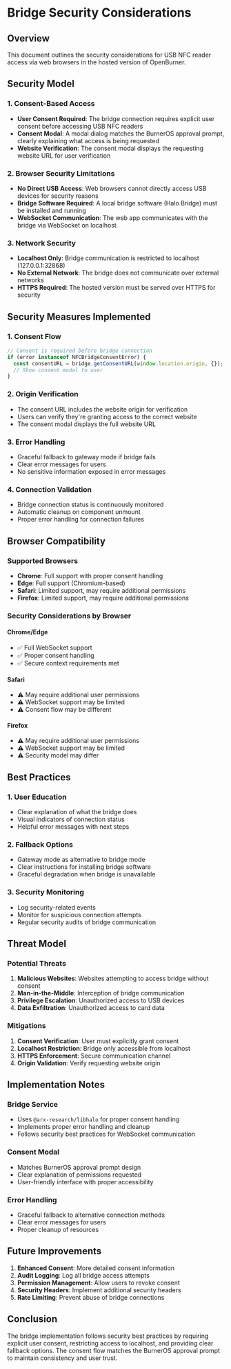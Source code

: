 # Bridge Security Considerations

## Overview

This document outlines the security considerations for USB NFC reader access via web browsers in the hosted version of OpenBurner.

## Security Model

### 1. Consent-Based Access
- **User Consent Required**: The bridge connection requires explicit user consent before accessing USB NFC readers
- **Consent Modal**: A modal dialog matches the BurnerOS approval prompt, clearly explaining what access is being requested
- **Website Verification**: The consent modal displays the requesting website URL for user verification

### 2. Browser Security Limitations
- **No Direct USB Access**: Web browsers cannot directly access USB devices for security reasons
- **Bridge Software Required**: A local bridge software (Halo Bridge) must be installed and running
- **WebSocket Communication**: The web app communicates with the bridge via WebSocket on localhost

### 3. Network Security
- **Localhost Only**: Bridge communication is restricted to localhost (127.0.0.1:32868)
- **No External Network**: The bridge does not communicate over external networks
- **HTTPS Required**: The hosted version must be served over HTTPS for security

## Security Measures Implemented

### 1. Consent Flow
```typescript
// Consent is required before bridge connection
if (error instanceof NFCBridgeConsentError) {
  const consentURL = bridge.getConsentURL(window.location.origin, {});
  // Show consent modal to user
}
```

### 2. Origin Verification
- The consent URL includes the website origin for verification
- Users can verify they're granting access to the correct website
- The consent modal displays the full website URL

### 3. Error Handling
- Graceful fallback to gateway mode if bridge fails
- Clear error messages for users
- No sensitive information exposed in error messages

### 4. Connection Validation
- Bridge connection status is continuously monitored
- Automatic cleanup on component unmount
- Proper error handling for connection failures

## Browser Compatibility

### Supported Browsers
- **Chrome**: Full support with proper consent handling
- **Edge**: Full support (Chromium-based)
- **Safari**: Limited support, may require additional permissions
- **Firefox**: Limited support, may require additional permissions

### Security Considerations by Browser

#### Chrome/Edge
- ✅ Full WebSocket support
- ✅ Proper consent handling
- ✅ Secure context requirements met

#### Safari
- ⚠️ May require additional user permissions
- ⚠️ WebSocket support may be limited
- ⚠️ Consent flow may be different

#### Firefox
- ⚠️ May require additional user permissions
- ⚠️ WebSocket support may be limited
- ⚠️ Security model may differ

## Best Practices

### 1. User Education
- Clear explanation of what the bridge does
- Visual indicators of connection status
- Helpful error messages with next steps

### 2. Fallback Options
- Gateway mode as alternative to bridge mode
- Clear instructions for installing bridge software
- Graceful degradation when bridge is unavailable

### 3. Security Monitoring
- Log security-related events
- Monitor for suspicious connection attempts
- Regular security audits of bridge communication

## Threat Model

### Potential Threats
1. **Malicious Websites**: Websites attempting to access bridge without consent
2. **Man-in-the-Middle**: Interception of bridge communication
3. **Privilege Escalation**: Unauthorized access to USB devices
4. **Data Exfiltration**: Unauthorized access to card data

### Mitigations
1. **Consent Verification**: User must explicitly grant consent
2. **Localhost Restriction**: Bridge only accessible from localhost
3. **HTTPS Enforcement**: Secure communication channel
4. **Origin Validation**: Verify requesting website origin

## Implementation Notes

### Bridge Service
- Uses `@arx-research/libhalo` for proper consent handling
- Implements proper error handling and cleanup
- Follows security best practices for WebSocket communication

### Consent Modal
- Matches BurnerOS approval prompt design
- Clear explanation of permissions requested
- User-friendly interface with proper accessibility

### Error Handling
- Graceful fallback to alternative connection methods
- Clear error messages for users
- Proper cleanup of resources

## Future Improvements

1. **Enhanced Consent**: More detailed consent information
2. **Audit Logging**: Log all bridge access attempts
3. **Permission Management**: Allow users to revoke consent
4. **Security Headers**: Implement additional security headers
5. **Rate Limiting**: Prevent abuse of bridge connections

## Conclusion

The bridge implementation follows security best practices by requiring explicit user consent, restricting access to localhost, and providing clear fallback options. The consent flow matches the BurnerOS approval prompt to maintain consistency and user trust.
